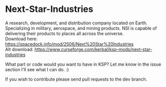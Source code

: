 # Next-Star-Industries
A research, development, and distribution company located on Earth. Specializing in military, aerospace, and mining products. NSI is capable of delivering their products to places all across the universe.  
Download here: https://spacedock.info/mod/2506/Next%20Star%20Industries  
Alt download: https://www.curseforge.com/kerbal/ksp-mods/next-star-industries  

What part or code would you want to have in KSP? Let me know in the issue section I'll see what I can do. :)  

If you wish to contribute please send pull requests to the dev branch.  
